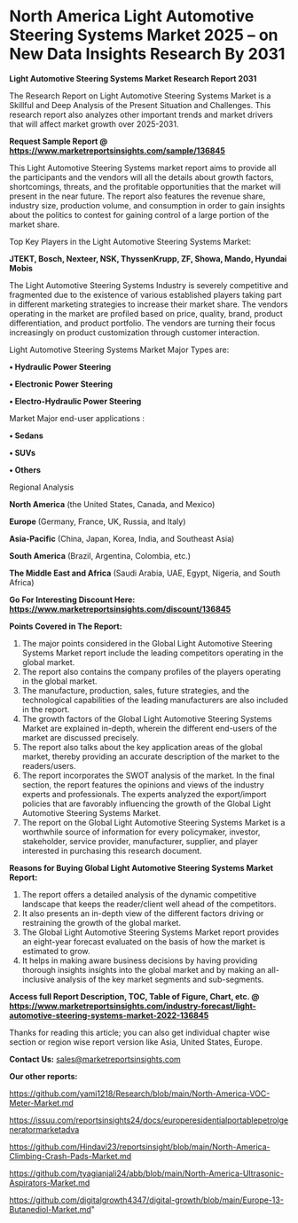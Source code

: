 # North America Light Automotive Steering Systems Market 2025 – on New Data Insights Research By 2031

<strong>Light Automotive Steering Systems Market Research Report 2031</strong>

The Research Report on Light Automotive Steering Systems Market is a Skillful and Deep Analysis of the Present Situation and Challenges. This research report also analyzes other important trends and market drivers that will affect market growth over 2025-2031.

<strong>Request Sample Report @ <a href=https://www.marketreportsinsights.com/sample/136845>https://www.marketreportsinsights.com/sample/136845</a></strong>

This Light Automotive Steering Systems market report aims to provide all the participants and the vendors will all the details about growth factors, shortcomings, threats, and the profitable opportunities that the market will present in the near future. The report also features the revenue share, industry size, production volume, and consumption in order to gain insights about the politics to contest for gaining control of a large portion of the market share.

Top Key Players in the Light Automotive Steering Systems Market:

<strong>JTEKT, Bosch, Nexteer, NSK, ThyssenKrupp, ZF, Showa, Mando, Hyundai Mobis</strong>

The Light Automotive Steering Systems Industry is severely competitive and fragmented due to the existence of various established players taking part in different marketing strategies to increase their market share. The vendors operating in the market are profiled based on price, quality, brand, product differentiation, and product portfolio. The vendors are turning their focus increasingly on product customization through customer interaction.

Light Automotive Steering Systems Market Major Types are:

<strong>• Hydraulic Power Steering

• Electronic Power Steering

• Electro-Hydraulic Power Steering</strong>

Market Major end-user applications :

<strong>• Sedans

• SUVs

• Others</strong>

Regional Analysis

</u><strong><b>North America</b></strong> (the United States, Canada, and Mexico)

<strong><b>Europe </b></strong>(Germany, France, UK, Russia, and Italy)

<strong><b>Asia-Pacific</b></strong> (China, Japan, Korea, India, and Southeast Asia)

<strong><b>South America</b></strong> (Brazil, Argentina, Colombia, etc.)

<strong><b>The Middle East and Africa</b></strong> (Saudi Arabia, UAE, Egypt, Nigeria, and South Africa)

<strong>Go For Interesting Discount Here: <a href=https://www.marketreportsinsights.com/discount/136845>https://www.marketreportsinsights.com/discount/136845</a></strong>

<strong>Points Covered in The Report:</strong>
<ol>
  <li>The major points considered in the Global Light Automotive Steering Systems Market report include the leading competitors operating in the global market.</li>
  <li>The report also contains the company profiles of the players operating in the global market.</li>
  <li>The manufacture, production, sales, future strategies, and the technological capabilities of the leading manufacturers are also included in the report.</li>
  <li>The growth factors of the Global Light Automotive Steering Systems Market are explained in-depth, wherein the different end-users of the market are discussed precisely.</li>
  <li>The report also talks about the key application areas of the global market, thereby providing an accurate description of the market to the readers/users.</li>
  <li>The report incorporates the SWOT analysis of the market. In the final section, the report features the opinions and views of the industry experts and professionals. The experts analyzed the export/import policies that are favorably influencing the growth of the Global Light Automotive Steering Systems Market.</li>
  <li>The report on the Global Light Automotive Steering Systems Market is a worthwhile source of information for every policymaker, investor, stakeholder, service provider, manufacturer, supplier, and player interested in purchasing this research document.</li>
</ol>
<strong>Reasons for Buying Global Light Automotive Steering Systems Market Report:</strong>

<ol>
  <li>The report offers a detailed analysis of the dynamic competitive landscape that keeps the reader/client well ahead of the competitors.</li>
  <li>It also presents an in-depth view of the different factors driving or restraining the growth of the global market.</li>
  <li>The Global Light Automotive Steering Systems Market report provides an eight-year forecast evaluated on the basis of how the market is estimated to grow.</li>
  <li>It helps in making aware business decisions by having providing thorough insights insights into the global market and by making an all-inclusive analysis of the key market segments and sub-segments.</li>
</ol>
<strong>Access full Report Description, TOC, Table of Figure, Chart, etc. @ <a href=https://www.marketreportsinsights.com/industry-forecast/light-automotive-steering-systems-market-2022-136845>https://www.marketreportsinsights.com/industry-forecast/light-automotive-steering-systems-market-2022-136845</a></strong>


Thanks for reading this article; you can also get individual chapter wise section or region wise report version like Asia, United States, Europe.

<strong>Contact Us:</strong>
sales@marketreportsinsights.com

<strong>Our other reports:</strong>

<a href=https://github.com/yami1218/Research/blob/main/North-America-VOC-Meter-Market.md>https://github.com/yami1218/Research/blob/main/North-America-VOC-Meter-Market.md</a>

<a href=https://issuu.com/reportsinsights24/docs/europeresidentialportablepetrolgeneratormarketadva>https://issuu.com/reportsinsights24/docs/europeresidentialportablepetrolgeneratormarketadva</a>

<a href=https://github.com/Hindavi23/reportsinsight/blob/main/North-America-Climbing-Crash-Pads-Market.md>https://github.com/Hindavi23/reportsinsight/blob/main/North-America-Climbing-Crash-Pads-Market.md</a>

<a href=https://github.com/tyagianjali24/abb/blob/main/North-America-Ultrasonic-Aspirators-Market.md>https://github.com/tyagianjali24/abb/blob/main/North-America-Ultrasonic-Aspirators-Market.md</a>

<a href=https://github.com/digitalgrowth4347/digital-growth/blob/main/Europe-13-Butanediol-Market.md>https://github.com/digitalgrowth4347/digital-growth/blob/main/Europe-13-Butanediol-Market.md</a>"
